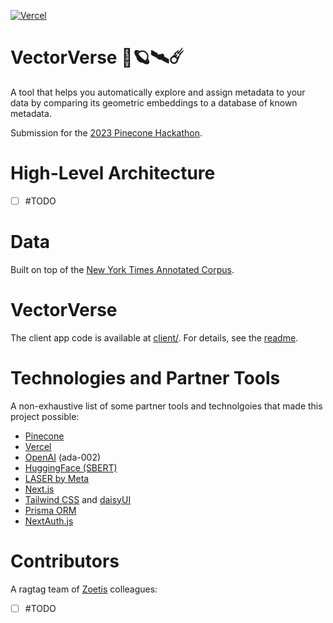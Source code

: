 [![Vercel](https://therealsujitk-vercel-badge.vercel.app/?app=vectorverse&style=flat)](https://vectorverse.vercel.app)

# VectorVerse 🚀🪐🛰☄️
A tool that helps you automatically explore and assign metadata to your data by comparing its geometric embeddings to a database of known metadata.

Submission for the [2023 Pinecone Hackathon](https://pinecone-hackathon.devpost.com/).

# High-Level Architecture

- [ ] #TODO

# Data
Built on top of the [New York Times Annotated Corpus](https://paperswithcode.com/dataset/new-york-times-annotated-corpus). 

# VectorVerse
The client app code is available at [client/](/client/). For details, see the [readme](/client/README.md).

# Technologies and Partner Tools
A non-exhaustive list of some partner tools and technolgoies that made this project possible:
- [Pinecone](https://www.pinecone.io/)
- [Vercel](https://vercel.com/)
- [OpenAI](https://openai.com/blog/new-and-improved-embedding-model) (ada-002)
- [HuggingFace (SBERT)](https://huggingface.co/sentence-transformers)
- [LASER by Meta](https://engineering.fb.com/2019/01/22/ai-research/laser-multilingual-sentence-embeddings/)
- [Next.js](https://nextjs.org/)
- [Tailwind CSS](https://tailwindcss.com/) and [daisyUI](https://daisyui.com/)
- [Prisma ORM](https://www.prisma.io/)
- [NextAuth.js](https://next-auth.js.org/)


# Contributors
A ragtag team of [Zoetis](https://www.zoetis.com/) colleagues:

- [ ] #TODO
